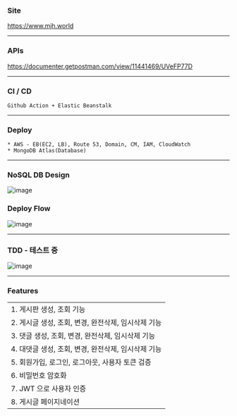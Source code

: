 ### Site
https://www.mjh.world

___
### APIs
https://documenter.getpostman.com/view/11441469/UVeFP77D

___
### CI / CD
    Github Action + Elastic Beanstalk
___    
### Deploy
    * AWS - EB(EC2, LB), Route 53, Domain, CM, IAM, CloudWatch
    * MongoDB Atlas(Database)
___
### NoSQL DB Design
![image](https://user-images.githubusercontent.com/43669992/152146936-3f7eaf07-ec9f-4b90-a290-bfd2eb39d85d.png)

### Deploy Flow
![image](https://user-images.githubusercontent.com/43669992/152505292-bcf84a5e-170d-46ba-a894-e8914407aa18.png)

___
### TDD - 테스트 중
![image](https://user-images.githubusercontent.com/43669992/153050511-18d06742-d4a8-4694-91a1-aa005d5ac99e.png)

___
### Features
| |
| :----- |
|  1. 게시판 생성, 조회  기능 |
|  2. 게시글 생성, 조회, 변경, 완전삭제, 임시삭제 기능 |
|  3. 댓글   생성, 조회, 변경, 완전삭제, 임시삭제 기능 |
|  4. 대댓글 생성, 조회, 변경, 완전삭제, 임시삭제 기능 |
|  5. 회원가입, 로그인, 로그아웃, 사용자 토큰 검증 |
|  6. 비밀번호 암호화 |    
|  7. JWT 으로 사용자 인증 |    
|  8. 게시글 페이지네이션 |
